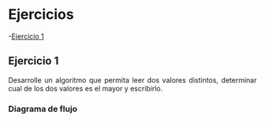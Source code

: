 <div align="justify">

# Ejercicios

-[Ejercicio 1](#ejercicio1)

## Ejercicio 1 <a name="ejercicio1"></a>

Desarrolle un algoritmo que permita leer dos valores distintos, determinar cual de los dos valores es el
mayor y escribirlo.

### Diagrama de flujo

</div>